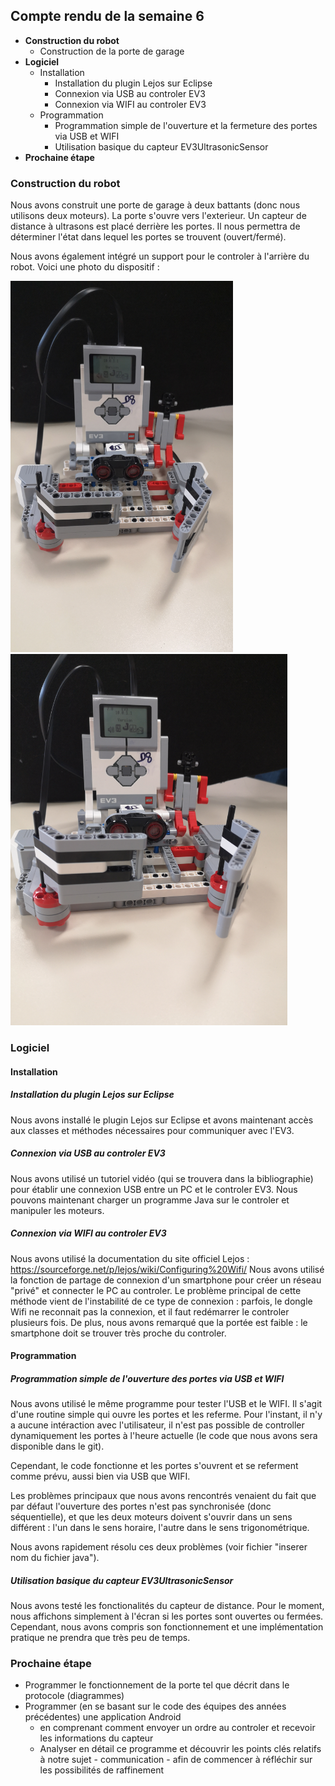 ##  Compte rendu de la semaine 6

- **Construction du robot**
    - Construction de la porte de garage
- **Logiciel**
    - Installation 
        - Installation du plugin Lejos sur Eclipse
        - Connexion via USB au controler EV3
        - Connexion via WIFI au controler EV3
    - Programmation
        - Programmation simple de l'ouverture et la fermeture des portes via USB et WIFI
        - Utilisation basique du capteur EV3UltrasonicSensor
- **Prochaine étape**

### Construction du robot

Nous avons construit une porte de garage à deux battants (donc nous utilisons deux moteurs).
La porte s'ouvre vers l'exterieur. Un capteur de distance à ultrasons est placé derrière les portes.
Il nous permettra de déterminer l'état dans lequel les portes se trouvent (ouvert/fermé). 

Nous avons également intégré un support pour le controler à l'arrière du robot.
Voici une photo du dispositif : 


<img src="img/PORTEGARAGE_ONE.jpg"  width="356" height="594">    <img src="img/PORTEGARAGE_TWO.jpg"  width="443" height="594">


### Logiciel

#### Installation

##### Installation du plugin Lejos sur Eclipse

Nous avons installé le plugin Lejos sur Eclipse et avons maintenant accès aux
classes et méthodes nécessaires pour communiquer avec l'EV3.

##### Connexion via USB au controler EV3

Nous avons utilisé un tutoriel vidéo (qui se trouvera dans la bibliographie) pour
établir une connexion USB entre un PC et le controler EV3. Nous pouvons maintenant
charger un programme Java sur le controler et manipuler les moteurs.

##### Connexion via WIFI au controler EV3

Nous avons utilisé la documentation du site officiel Lejos : https://sourceforge.net/p/lejos/wiki/Configuring%20Wifi/
Nous avons utilisé la fonction de partage de connexion d'un smartphone pour créer un réseau "privé" et connecter
le PC au controler. Le problème principal de cette méthode vient de l'instabilité de ce type de connexion : 
parfois, le dongle Wifi ne reconnait pas la connexion, et il faut redémarrer le controler plusieurs fois.
De plus, nous avons remarqué que la portée est faible : le smartphone doit se trouver très proche du controler.

#### Programmation

##### Programmation simple de l'ouverture des portes via USB et WIFI

Nous avons utilisé le même programme pour tester l'USB et le WIFI.
Il s'agit d'une routine simple qui ouvre les portes et les referme. 
Pour l'instant, il n'y a aucune intéraction avec l'utilisateur, il n'est pas
possible de controller dynamiquement les portes à l'heure actuelle (le code que nous avons
sera disponible dans le git).

Cependant, le code fonctionne et les portes s'ouvrent et se referment comme prévu, aussi
bien via USB que WIFI. 

Les problèmes principaux que nous avons rencontrés venaient du fait que par défaut l'ouverture
des portes n'est pas synchronisée (donc séquentielle), et que les deux moteurs doivent s'ouvrir
dans un sens différent : l'un dans le sens horaire, l'autre dans le sens trigonométrique.

Nous avons rapidement résolu ces deux problèmes (voir fichier "inserer nom du fichier java"). 

##### Utilisation basique du capteur EV3UltrasonicSensor

Nous avons testé les fonctionalités du capteur de distance. Pour le moment,
nous affichons simplement à l'écran si les portes sont ouvertes ou fermées. 
Cependant, nous avons compris son fonctionnement et une implémentation pratique
ne prendra que très peu de temps. 

### Prochaine étape

- Programmer le fonctionnement de la porte tel que décrit dans le protocole (diagrammes)
- Programmer (en se basant sur le code des équipes des années précédentes) une application Android
    - en comprenant comment envoyer un ordre au controler et recevoir les informations du capteur
    - Analyser en détail ce programme et découvrir les points clés relatifs à notre sujet - communication -
        afin de commencer à réfléchir sur les possibilités de raffinement
